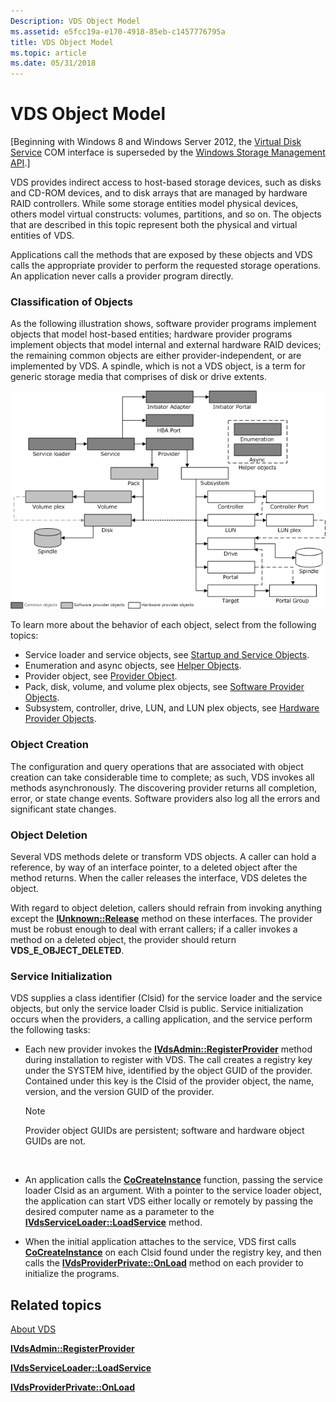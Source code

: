 ```yaml
---
Description: VDS Object Model
ms.assetid: e5fcc19a-e170-4918-85eb-c1457776795a
title: VDS Object Model
ms.topic: article
ms.date: 05/31/2018
---
```


# VDS Object Model

\[Beginning with Windows 8 and Windows Server 2012, the [Virtual Disk Service](virtual-disk-service-portal.md) COM interface is superseded by the [Windows Storage Management API](https://docs.microsoft.com/previous-versions/windows/desktop/stormgmt/windows-storage-management-api-portal).\]

VDS provides indirect access to host-based storage devices, such as disks and CD-ROM devices, and to disk arrays that are managed by hardware RAID controllers. While some storage entities model physical devices, others model virtual constructs: volumes, partitions, and so on. The objects that are described in this topic represent both the physical and virtual entities of VDS.

Applications call the methods that are exposed by these objects and VDS calls the appropriate provider to perform the requested storage operations. An application never calls a provider program directly.

### Classification of Objects

As the following illustration shows, software provider programs implement objects that model host-based entities; hardware provider programs implement objects that model internal and external hardware RAID devices; the remaining common objects are either provider-independent, or are implemented by VDS. A spindle, which is not a VDS object, is a term for generic storage media that comprises of disk or drive extents.

![](images/vdsobjectmodel.png)

To learn more about the behavior of each object, select from the following topics:

-   Service loader and service objects, see [Startup and Service Objects](startup-and-service-objects.md).
-   Enumeration and async objects, see [Helper Objects](helper-objects.md).
-   Provider object, see [Provider Object](provider-object.md).
-   Pack, disk, volume, and volume plex objects, see [Software Provider Objects](software-provider-objects.md).
-   Subsystem, controller, drive, LUN, and LUN plex objects, see [Hardware Provider Objects](hardware-provider-objects.md).

### Object Creation

The configuration and query operations that are associated with object creation can take considerable time to complete; as such, VDS invokes all methods asynchronously. The discovering provider returns all completion, error, or state change events. Software providers also log all the errors and significant state changes.

### Object Deletion

Several VDS methods delete or transform VDS objects. A caller can hold a reference, by way of an interface pointer, to a deleted object after the method returns. When the caller releases the interface, VDS deletes the object.

With regard to object deletion, callers should refrain from invoking anything except the [**IUnknown::Release**](https://msdn.microsoft.com/library/ms682317(v=VS.85).aspx) method on these interfaces. The provider must be robust enough to deal with errant callers; if a caller invokes a method on a deleted object, the provider should return **VDS\_E\_OBJECT\_DELETED**.

### Service Initialization

VDS supplies a class identifier (Clsid) for the service loader and the service objects, but only the service loader Clsid is public. Service initialization occurs when the providers, a calling application, and the service perform the following tasks:

-   Each new provider invokes the [**IVdsAdmin::RegisterProvider**](/windows/desktop/api/VdsHwPrv/nf-vdshwprv-ivdsadmin-registerprovider) method during installation to register with VDS. The call creates a registry key under the SYSTEM hive, identified by the object GUID of the provider. Contained under this key is the Clsid of the provider object, the name, version, and the version GUID of the provider.
    > [!Note]  
    > Provider object GUIDs are persistent; software and hardware object GUIDs are not.

     

-   An application calls the [**CoCreateInstance**](https://msdn.microsoft.com/library/ms686615(v=VS.85).aspx) function, passing the service loader Clsid as an argument. With a pointer to the service loader object, the application can start VDS either locally or remotely by passing the desired computer name as a parameter to the [**IVdsServiceLoader::LoadService**](/windows/desktop/api/Vds/nf-vds-ivdsserviceloader-loadservice) method.
-   When the initial application attaches to the service, VDS first calls [**CoCreateInstance**](https://msdn.microsoft.com/library/ms686615(v=VS.85).aspx) on each Clsid found under the registry key, and then calls the [**IVdsProviderPrivate::OnLoad**](/windows/desktop/api/VdsHwPrv/nf-vdshwprv-ivdsproviderprivate-onload) method on each provider to initialize the programs.

## Related topics

<dl> <dt>

[About VDS](about-vds.md)
</dt> <dt>

[**IVdsAdmin::RegisterProvider**](/windows/desktop/api/VdsHwPrv/nf-vdshwprv-ivdsadmin-registerprovider)
</dt> <dt>

[**IVdsServiceLoader::LoadService**](/windows/desktop/api/Vds/nf-vds-ivdsserviceloader-loadservice)
</dt> <dt>

[**IVdsProviderPrivate::OnLoad**](/windows/desktop/api/VdsHwPrv/nf-vdshwprv-ivdsproviderprivate-onload)
</dt> </dl>

 

 



